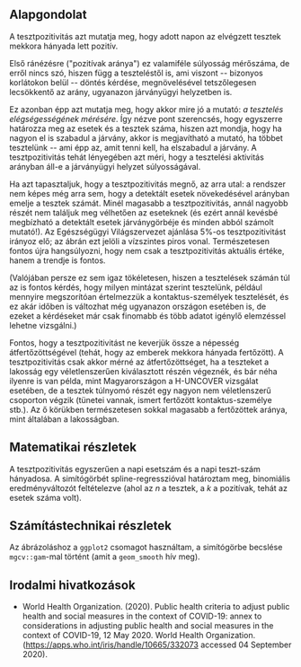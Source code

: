 ## Alapgondolat

A tesztpozitivitás azt mutatja meg, hogy adott napon az elvégzett tesztek mekkora hányada lett pozitív.

Első ránézésre ("pozitívak aránya") ez valamiféle súlyosság mérőszáma, de erről nincs szó, hiszen függ a teszteléstől is, ami viszont -- bizonyos korlátokon belül -- döntés kérdése, megnövelésével tetszőlegesen lecsökkentő az arány, ugyanazon járványügyi helyzetben is.

Ez azonban épp azt mutatja meg, hogy akkor mire jó a mutató: *a tesztelés elégségességének mérésére*. Így nézve pont szerencsés, hogy egyszerre határozza meg az esetek és a tesztek száma, hiszen azt mondja, hogy ha nagyon el is szabadul a járvány, akkor is megjavítható a mutató, ha többet tesztelünk -- ami épp az, amit tenni kell, ha elszabadul a járvány. A tesztpozitivitás tehát lényegében azt méri, hogy a tesztelési aktivitás arányban áll-e a járványügyi helyzet súlyosságával.

Ha azt tapasztaljuk, hogy a tesztpozitivitás megnő, az arra utal: a rendszer nem képes még arra sem, hogy a detektált esetek növekedésével arányban emelje a tesztek számát. Minél magasabb a tesztpozitivitás, annál nagyobb részét nem találjuk meg vélhetően az eseteknek (és ezért annál kevésbé megbízható a detektált esetek járványgörbéje és minden abból számolt mutató!). Az Egészségügyi Világszervezet ajánlása 5%-os tesztpozitivitást irányoz elő; az ábrán ezt jelöli a vízszintes piros vonal. Természetesen fontos újra hangsúlyozni, hogy nem csak a tesztpozitivitás aktuális értéke, hanem a trendje is fontos.

(Valójában persze ez sem igaz tökéletesen, hiszen a tesztelések számán túl az is fontos kérdés, hogy milyen mintázat szerint tesztelünk, például mennyire megszorítóan értelmezzük a kontaktus-személyek tesztelését, és ez akár időben is változhat még ugyanazon országon esetében is, de ezeket a kérdéseket már csak finomabb és több adatot igénylő elemzéssel lehetne vizsgálni.)

Fontos, hogy a tesztpozitivitást ne keverjük össze a népesség átfertőzöttségével (tehát, hogy az emberek mekkora hányada fertőzött). A tesztpozitivitás csak akkor mérné az átfertőzöttséget, ha a teszteket a lakosság egy véletlenszerűen kiválasztott részén végeznék, és bár néha ilyenre is van példa, mint Magyarországon a H-UNCOVER vizsgálat esetében, de a tesztek túlnyomó részét egy nagyon nem véletlenszerű csoporton végzik (tünetei vannak, ismert fertőzött kontaktus-személye stb.). Az ő körükben természetesen sokkal magasabb a fertőzöttek aránya, mint általában a lakosságban.

## Matematikai részletek

A tesztpozitivitás egyszerűen a napi esetszám és a napi teszt-szám hányadosa. A simítógörbét spline-regresszióval határoztam meg, binomiális eredményváltozót feltételezve (ahol az $n$ a tesztek, a $k$ a pozitívak, tehát az esetek száma volt).

## Számítástechnikai részletek

Az ábrázoláshoz a `ggplot2` csomagot használtam, a simítógörbe becslése `mgcv::gam`-mal történt (amit a `geom_smooth` hív meg).

## Irodalmi hivatkozások

- World Health Organization. (2020). Public health criteria to adjust public health and social measures in the context of COVID-19: annex to considerations in adjusting public health and social measures in the context of COVID-19, 12 May 2020. World Health Organization. (https://apps.who.int/iris/handle/10665/332073 accessed 04 September 2020).